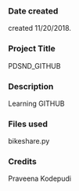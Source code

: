 ### Date created
created 11/20/2018.

### Project Title
PDSND_GITHUB

### Description
Learning GITHUB

### Files used
bikeshare.py

### Credits
Praveena Kodepudi 

